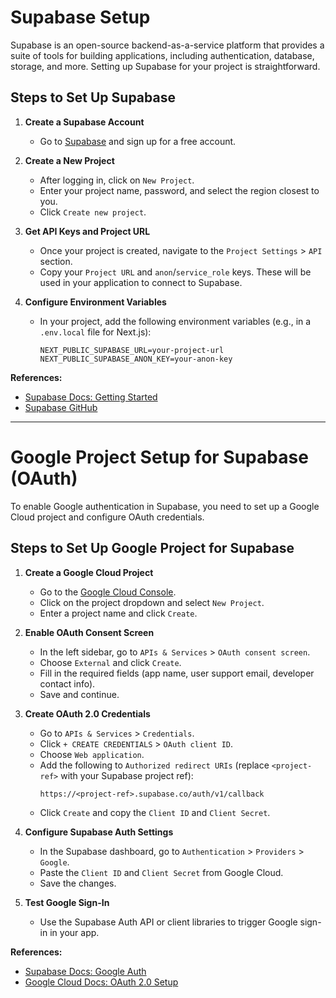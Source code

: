 # Supabase Setup

Supabase is an open-source backend-as-a-service platform that provides a suite of tools for building applications, including authentication, database, storage, and more. Setting up Supabase for your project is straightforward.

## Steps to Set Up Supabase

1. **Create a Supabase Account**
   - Go to [Supabase](https://supabase.com/) and sign up for a free account.

2. **Create a New Project**
   - After logging in, click on `New Project`.
   - Enter your project name, password, and select the region closest to you.
   - Click `Create new project`.

3. **Get API Keys and Project URL**
   - Once your project is created, navigate to the `Project Settings` > `API` section.
   - Copy your `Project URL` and `anon`/`service_role` keys. These will be used in your application to connect to Supabase.

4. **Configure Environment Variables**
   - In your project, add the following environment variables (e.g., in a `.env.local` file for Next.js):
     ```env
     NEXT_PUBLIC_SUPABASE_URL=your-project-url
     NEXT_PUBLIC_SUPABASE_ANON_KEY=your-anon-key
     ```


**References:**
- [Supabase Docs: Getting Started](https://supabase.com/docs/guides/getting-started)
- [Supabase GitHub](https://github.com/supabase/supabase)

---

# Google Project Setup for Supabase (OAuth)

To enable Google authentication in Supabase, you need to set up a Google Cloud project and configure OAuth credentials.

## Steps to Set Up Google Project for Supabase

1. **Create a Google Cloud Project**
   - Go to the [Google Cloud Console](https://console.cloud.google.com/).
   - Click on the project dropdown and select `New Project`.
   - Enter a project name and click `Create`.

2. **Enable OAuth Consent Screen**
   - In the left sidebar, go to `APIs & Services` > `OAuth consent screen`.
   - Choose `External` and click `Create`.
   - Fill in the required fields (app name, user support email, developer contact info).
   - Save and continue.

3. **Create OAuth 2.0 Credentials**
   - Go to `APIs & Services` > `Credentials`.
   - Click `+ CREATE CREDENTIALS` > `OAuth client ID`.
   - Choose `Web application`.
   - Add the following to `Authorized redirect URIs` (replace `<project-ref>` with your Supabase project ref):
     ```
     https://<project-ref>.supabase.co/auth/v1/callback
     ```
   - Click `Create` and copy the `Client ID` and `Client Secret`.

4. **Configure Supabase Auth Settings**
   - In the Supabase dashboard, go to `Authentication` > `Providers` > `Google`.
   - Paste the `Client ID` and `Client Secret` from Google Cloud.
   - Save the changes.

5. **Test Google Sign-In**
   - Use the Supabase Auth API or client libraries to trigger Google sign-in in your app.

**References:**
- [Supabase Docs: Google Auth](https://supabase.com/docs/guides/auth/auth-google)
- [Google Cloud Docs: OAuth 2.0 Setup](https://developers.google.com/identity/protocols/oauth2)
